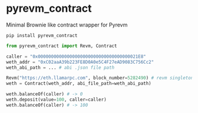 # pyrevm_contract
Minimal Brownie like contract wrapper for Pyrevm

```
pip install pyrevm_contract
```

```py
from pyrevm_contract import Revm, Contract

caller = "0x00000000000000000000000000000000000021E8"
weth_addr = "0xC02aaA39b223FE8D0A0e5C4F27eAD9083C756Cc2"
weth_abi_path = ... # abi .json file path

Revm("https://eth.llamarpc.com", block_number=5282490) # revm singleton; sets backend for all contracts
weth = Contract(weth_addr, abi_file_path=weth_abi_path)

weth.balanceOf(caller) # -> 0
weth.deposit(value=100, caller=caller)
weth.balanceOf(caller) # -> 100
```
